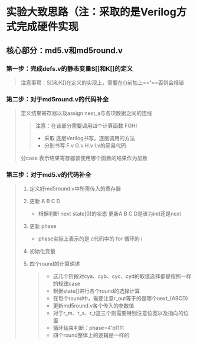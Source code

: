 # 实验大致思路（注：采取的是Verilog方式完成硬件实现

## 核心部分：md5.v和md5round.v

### 第一步：完成defs.v的静态变量S[]和K[]的定义

> 注意事项：S[]和K[]在定义的实现上，需要在{}前加上==**'**==否则会报错

### 第二步：对于md5round.v的代码补全

> 定义结果寄存器以及assign next_a与各项数据之间的连线
>
> > 注意：在该部分需要调用四个计算函数 FGHI
> >
> > - 采取 底层Verilog书写，逐层调用的方法
> > - 分别书写 F.v  G.v H.v I.v的简易代码
>
> 分case 表示结果寄存器该使用哪个函数的结果作为加数

### 第三步：对于md5.v的代码补全

> 1. 定义好md5round.v中所需传入的寄存器
>
> 2. 更新 A B C D
>
>    - 根据判断 next state[0]的状态 更新A B C D是该为init还是next
>
> 3. 更新 phase
>
>    - phase实际上表示的是.c代码中的 for 循环的 i
>
> 4. 初始化变量
>
> 5. 四个round的计算递进
>
>    > - 这几个阶段对cya、cyb、cyc、cyd的取值选择都是按照一样的规律case
>    > - 根据state[]进行各个round的选择计算
>    > - 在每个round中，需要注意r_out等于的是哪个next_(ABCD)
>    > - 更新md5round.v各个传入的参数值
>    > - 对于r_m、r_s、r_t这三个则需要特别注意位宽以及指向的位置
>    > - 循环结束判断：phase=4'b1111
>    > - 四个round整体上的逻辑是一样的